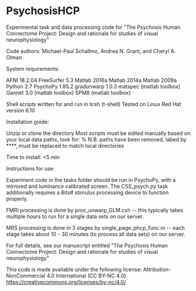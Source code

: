 # PsychosisHCP
Experimental task and data processing code for "The Psychosis Human Connectome Project: Design and rationale for studies of visual neurophysiology"

Code authors: Michael-Paul Schallmo, Andrea N. Grant, and Cheryl A. Olman


System requirements:

AFNI 18.2.04
FreeSurfer 5.3
Matlab 2016a
Matlab 2014a
Matlab 2009a
Python 2.7
PsychoPy 1.85.2
gradunwarp 1.0.3
matspec (matlab toolbox)
Gannet 3.0 (matlab toolbox)
SPM8 (matlab toolbox)

Shell scripts written for and run in tcsh (t-shell)
Tested on Linux Red Hat version 6.10


Installation guide:

Unzip or clone the directory
Most scripts must be edited manually based on your local data paths, look for:
% N.B. paths have been removed, labed by ****, must be replaced to match local directories

Time to install: <5 min


Instructions for use:

Experiment code in the tasks folder should be run in PsychoPy, with a mirrored and luminance calibrated screen. The CSS_psych.py task additionally requires a Bits# stimulus processing device to function properly.

FMRI processing is done by proc_unwarp_GLM.csh -- this typically takes multiple hours to run for a single data sets on our server.

MRS processing is done in 3 stages by single_page_phcp_func.m -- each stage takes about 10 - 30 minutes (to process all data sets) on our server.

For full details, see our manuscript entitled "The Psychosis Human Connectome Project: Design and rationale for studies of visual neurophysiology"


This code is made available under the following license: Attribution-NonCommercial 4.0 International (CC BY-NC 4.0) https://creativecommons.org/licenses/by-nc/4.0/
